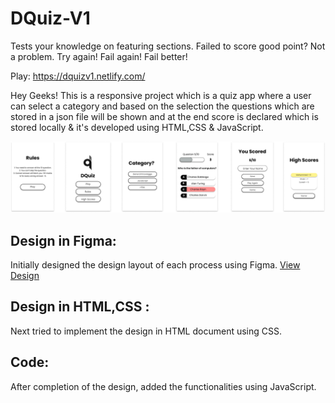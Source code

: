 # DQuiz-V1

Tests your knowledge on featuring sections.
Failed to score good point? Not a problem. Try again! Fail again! Fail better!

Play: https://dquizv1.netlify.com/

Hey Geeks! This is a responsive project which is a quiz app where a user can select a category and based on the selection the questions which are stored in a json file will be shown and at the end score is declared which is stored locally & it's developed using HTML,CSS & JavaScript.

![Layout](https://github.com/Md-Mudassir/DQuiz-V1/blob/master/img/mobile.jpg)

## Design in Figma:
Initially designed the design layout of each process using Figma. [View Design](https://www.figma.com/file/FFVxDkwIRph4InKSu5Th6U/DQuiz-V1?node-id=0%3A1)

## Design in HTML,CSS :
Next tried to implement the design in HTML document using CSS.

## Code:
After completion of the design, added the functionalities using JavaScript.
